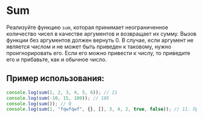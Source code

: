 # Sum

Реализуйте функцию `sum`, которая принимает неограниченное количество чисел в качестве аргументов и возвращает их сумму. Вызов функции без аргументов должен вернуть 0. В случае, если аргумент не является числом и не может быть приведен к таковому, нужно проигнорировать его. Если его можно привести к числу, то приведите его и прибавьте, как и обычное число.

## Пример использования:

```javascript
console.log(sum(1, 2, 3, 4, 5, 6)); // 21
console.log(sum(-10, 15, 100)); // 105
console.log(sum()); // 0
console.log(sum(1, "fqwfqwf", {}, [], 3, 4, 2, true, false)); // 11. Примечание: true было приведено к 1 (см. преобразование типов в JavaScript)
```
